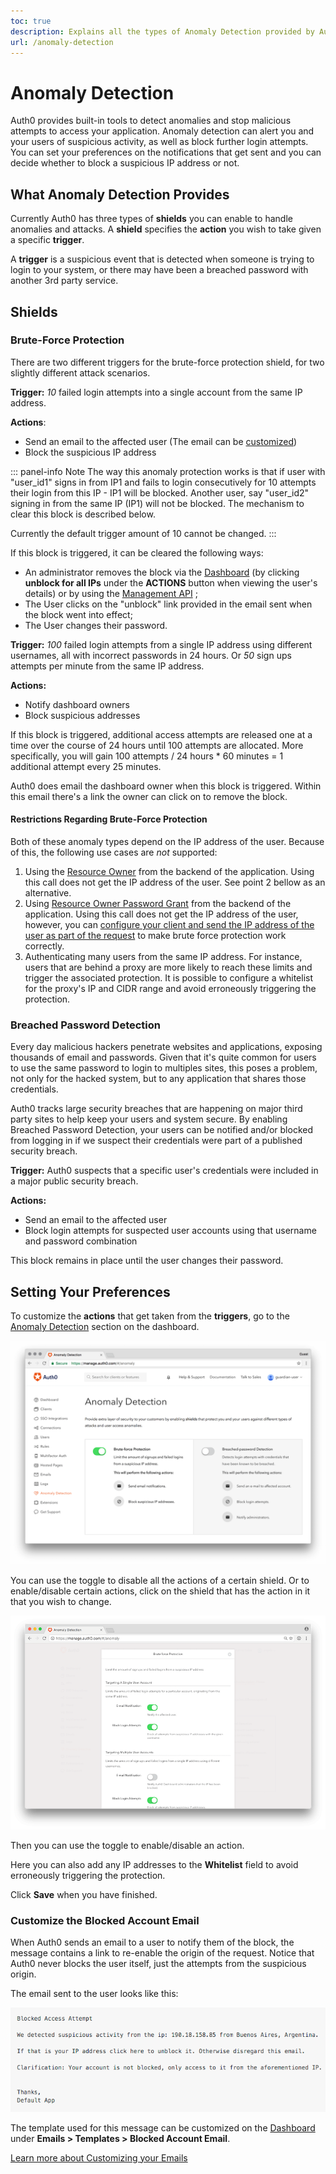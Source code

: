 ```yaml
---
toc: true
description: Explains all the types of Anomaly Detection provided by Auth0 and how to enable them.
url: /anomaly-detection
---
```


# Anomaly Detection

Auth0 provides built-in tools to detect anomalies and stop malicious attempts to access your application. Anomaly detection can alert you and your users of suspicious activity, as well as block further login attempts. You can set your preferences on the notifications that get sent and you can decide whether to block a suspicious IP address or not.

## What Anomaly Detection Provides

Currently Auth0 has three types of **shields** you can enable to handle anomalies and attacks.  A **shield** specifies the **action** you wish to take given a specific **trigger**.

A **trigger** is a suspicious event that is detected when someone is trying to login to your system, or there may have been a breached password with another 3rd party service.

## Shields

### Brute-Force Protection
There are two different triggers for the brute-force protection shield, for two slightly different attack scenarios.

**Trigger:** *10* failed login attempts into a single account from the same IP address.

**Actions**:
* Send an email to the affected user (The email can be [customized](#customize-the-blocked-account-email))
* Block the suspicious IP address

::: panel-info Note
The way this anomaly protection works is that if user with "user_id1" signs in from IP1 and fails to login consecutively for 10 attempts their login from this IP - IP1 will be blocked. Another user, say "user_id2" signing in from the same IP (IP1) will not be blocked. The mechanism to clear this block is described below.

Currently the default trigger amount of 10 cannot be changed.
:::

If this block is triggered, it can be cleared the following ways:

* An administrator removes the block via the [Dashboard](${manage_url}) (by clicking **unblock for all IPs** under the **ACTIONS** button when viewing the user's details) or by using the [Management API](/api/management/v2#!/User_Blocks/delete_user_blocks) ;
* The User clicks on the "unblock" link provided in the email sent when the block went into effect;
* The User changes their password.


**Trigger:** *100* failed login attempts from a single IP address using different usernames, all with incorrect passwords in 24 hours. Or *50* sign ups attempts per minute from the same IP address.

**Actions:**
* Notify dashboard owners
* Block suspicious addresses

If this block is triggered, additional access attempts are released one at a time over the course of 24 hours until 100 attempts are allocated. More specifically, you will gain 100 attempts / 24 hours * 60 minutes = 1 additional attempt every 25 minutes.

Auth0 does email the dashboard owner when this block is triggered. Within this email there's a link the owner can click on to remove the block.

#### Restrictions Regarding Brute-Force Protection

Both of these anomaly types depend on the IP address of the user. Because of this, the following use cases are *not* supported:

1.  Using the [Resource Owner](/api/authentication#resource-owner) from the backend of the application. Using this call does not get the IP address of the user. See point 2 bellow as an alternative.
2. Using [Resource Owner Password Grant](/api-auth/grant/password) from the backend of the application. Using this call does not get the IP address of the user, however, you can [configure your client and send the IP address of the user as part of the request](/api-auth/tutorials/using-resource-owner-password-from-server-side) to make brute force protection work correctly.
3.  Authenticating many users from the same IP address. For instance, users that are behind a proxy are more likely to reach these limits and trigger the associated protection. It is possible to configure a whitelist for the proxy's IP and CIDR range and avoid erroneously triggering the protection.

### Breached Password Detection

Every day malicious hackers penetrate websites and applications, exposing thousands of email and passwords. Given that it's quite common for users to use the same password to login to multiples sites, this poses a problem, not only for the hacked system, but to any application that shares those credentials.

Auth0 tracks large security breaches that are happening on major third party sites to help keep your users and system secure. By enabling Breached Password Detection, your users can be notified and/or blocked from logging in if we suspect their credentials were part of a published security breach.

**Trigger:** Auth0 suspects that a specific user's credentials were included in a major public security breach.

**Actions:**
* Send an email to the affected user
* Block login attempts for suspected user accounts using that username and password combination

This block remains in place until the user changes their password.

## Setting Your Preferences

To customize the **actions** that get taken from the **triggers**, go to the [Anomaly Detection](${manage_url}/#/anomaly) section on the dashboard.

![](/media/articles/anomaly-detection/anomaly-detection-overview.png)

You can use the toggle to disable all the actions of a certain shield. Or to enable/disable certain actions, click on the shield that has the action in it that you wish to change.

![](/media/articles/anomaly-detection/changing-actions.png)

Then you can use the toggle to enable/disable an action.

Here you can also add any IP addresses to the **Whitelist** field to avoid erroneously triggering the protection.

Click **Save** when you have finished.

### Customize the Blocked Account Email

When Auth0 sends an email to a user to notify them of the block, the message contains a link to re-enable the origin of the request. Notice that Auth0 never blocks the user itself, just the attempts from the suspicious origin.

The email sent to the user looks like this:

![Email Example](/media/articles/brute-force-protection/bfp-2015-12-29_1832.png)

The template used for this message can be customized on the [Dashboard](${manage_url}/#/emails) under __Emails > Templates > Blocked Account Email__.

[Learn more about Customizing your Emails](/email/templates)

